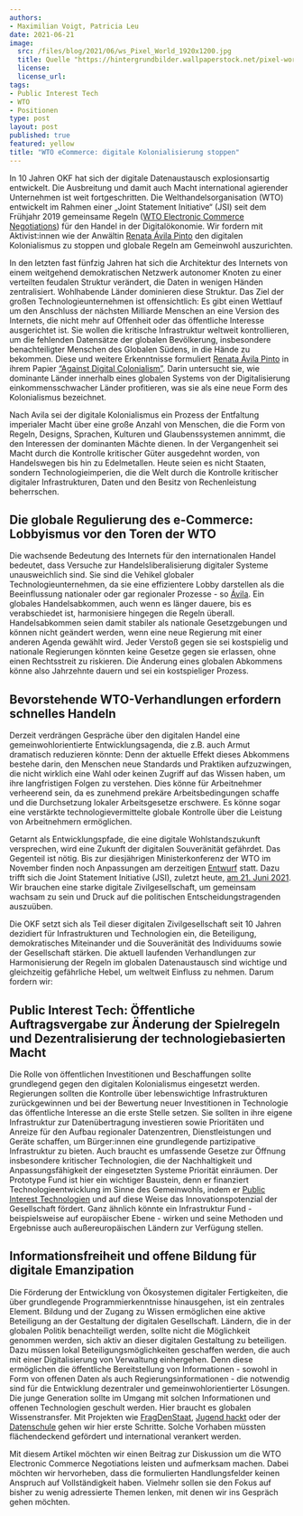 ```yaml
---
authors:
- Maximilian Voigt, Patricia Leu
date: 2021-06-21
image:
  src: /files/blog/2021/06/ws_Pixel_World_1920x1200.jpg
  title: Quelle "https://hintergrundbilder.wallpaperstock.net/pixel-world-wallpapers_w22479.html"
  license:
  license_url:
tags:
- Public Interest Tech 
- WTO
- Positionen
type: post
layout: post
published: true
featured: yellow
title: "WTO eCommerce: digitale Kolonialisierung stoppen"
---
```

In 10 Jahren OKF hat sich der digitale Datenaustausch explosionsartig entwickelt. Die Ausbreitung und damit auch Macht international agierender Unternehmen ist weit fortgeschritten. Die Welthandelsorganisation (WTO) entwickelt im Rahmen einer „Joint Statement Initiative“ (JSI) seit dem Frühjahr 2019 gemeinsame Regeln ([WTO Electronic Commerce Negotiations](https://www.bilaterals.org/IMG/pdf/wto_plurilateral_ecommerce_draft_consolidated_text.pdf)) für den Handel in der Digitalökonomie. Wir fordern mit Aktivist:innen wie der Anwältin [Renata Ávila Pinto](https://de.wikipedia.org/wiki/Renata_Ávila_Pinto) den digitalen Kolonialismus zu stoppen und globale Regeln am Gemeinwohl auszurichten.

In den letzten fast fünfzig Jahren hat sich die Architektur des Internets von einem weitgehend demokratischen Netzwerk autonomer Knoten zu einer verteilten feudalen Struktur verändert, die Daten in wenigen Händen zentralisiert. Wohlhabende Länder dominieren diese Struktur. Das Ziel der großen Technologieunternehmen ist offensichtlich: Es gibt einen Wettlauf um den Anschluss der nächsten Milliarde Menschen an eine Version des Internets, die nicht mehr auf Offenheit oder das öffentliche Interesse ausgerichtet ist. Sie wollen die kritische Infrastruktur weltweit kontrollieren, um die fehlenden Datensätze der globalen Bevölkerung, insbesondere benachteiligter Menschen des Globalen Südens, in die Hände zu bekommen. Diese und weitere Erkenntnisse formuliert [Renata Ávila Pinto](https://de.wikipedia.org/wiki/Renata_Ávila_Pinto) in ihrem Papier [“Against Digital Colonialism”](https://autonomy.work/wp-content/uploads/2020/09/Avila.pdf). Darin untersucht sie, wie dominante Länder innerhalb eines globalen Systems von der Digitalisierung einkommensschwacher Länder profitieren, was sie als eine neue Form des Kolonialismus bezeichnet.

Nach Avila sei der digitale Kolonialismus ein Prozess der Entfaltung imperialer Macht über eine große Anzahl von Menschen, die die Form von Regeln, Designs, Sprachen, Kulturen und Glaubenssystemen annimmt, die den Interessen der dominanten Mächte dienen. In der Vergangenheit sei Macht durch die Kontrolle kritischer Güter ausgedehnt worden, von Handelswegen bis hin zu Edelmetallen. Heute seien es nicht Staaten, sondern Technologieimperien, die die Welt durch die Kontrolle kritischer digitaler Infrastrukturen, Daten und den Besitz von Rechenleistung beherrschen.


## Die globale Regulierung des e-Commerce: Lobbyismus vor den Toren der WTO
Die wachsende Bedeutung des Internets für den internationalen Handel bedeutet, dass Versuche zur Handelsliberalisierung digitaler Systeme unausweichlich sind. Sie sind die Vehikel globaler Technologieunternehmen, da sie eine effizientere Lobby darstellen als die Beeinflussung nationaler oder gar regionaler Prozesse - so [Ávila](https://de.wikipedia.org/wiki/Renata_Ávila_Pinto). Ein globales Handelsabkommen, auch wenn es länger dauere, bis es verabschiedet ist, harmonisiere hingegen die Regeln überall. Handelsabkommen seien damit stabiler als nationale Gesetzgebungen und können nicht geändert werden, wenn eine neue Regierung mit einer anderen Agenda gewählt wird. Jeder Verstoß gegen sie sei kostspielig und nationale Regierungen könnten keine Gesetze gegen sie erlassen, ohne einen Rechtsstreit zu riskieren. Die Änderung eines globalen Abkommens könne also Jahrzehnte dauern und sei ein kostspieliger Prozess.


## Bevorstehende WTO-Verhandlungen erfordern schnelles Handeln
Derzeit verdrängen Gespräche über den digitalen Handel eine gemeinwohlorientierte Entwicklungsagenda, die z.B. auch Armut dramatisch reduzieren könnte: Denn der aktuelle Effekt dieses Abkommens bestehe darin, den Menschen neue Standards und Praktiken aufzuzwingen, die nicht wirklich eine Wahl oder keinen Zugriff auf das Wissen haben, um ihre langfristigen Folgen zu verstehen. Dies könne für Arbeitnehmer verheerend sein, da es zunehmend prekäre Arbeitsbedingungen schaffe und die Durchsetzung lokaler Arbeitsgesetze erschwere. Es könne sogar eine verstärkte technologievermittelte globale Kontrolle über die Leistung von Arbeitnehmern ermöglichen.

Getarnt als Entwicklungspfade, die eine digitale Wohlstandszukunft versprechen, wird eine Zukunft der digitalen Souveränität gefährdet. Das Gegenteil ist nötig. Bis zur diesjährigen Ministerkonferenz der WTO im November finden noch Anpassungen am derzeitigen [Entwurf](https://www.bilaterals.org/IMG/pdf/wto_plurilateral_ecommerce_draft_consolidated_text.pdf) statt. Dazu trifft sich die Joint Statement Initiative (JSI), zuletzt heute, [am 21. Juni 2021](https://www.wto.org/english/news_e/events_e/events_by_year_e.htm?Year=2021#mon06). Wir brauchen eine starke digitale Zivilgesellschaft, um gemeinsam wachsam zu sein und Druck auf die politischen Entscheidungstragenden auszuüben.

Die OKF setzt sich als Teil dieser digitalen Zivilgesellschaft seit 10 Jahren dezidiert für Infrastrukturen und Technologien ein, die Beteiligung, demokratisches Miteinander und die Souveränität des Individuums sowie der Gesellschaft stärken. Die aktuell laufenden Verhandlungen zur Harmonisierung der Regeln im globalen Datenaustausch sind wichtige und gleichzeitig gefährliche Hebel, um weltweit Einfluss zu nehmen. Darum fordern wir:


## Public Interest Tech: Öffentliche Auftragsvergabe zur Änderung der Spielregeln und Dezentralisierung der technologiebasierten Macht
Die Rolle von öffentlichen Investitionen und Beschaffungen sollte grundlegend gegen den digitalen Kolonialismus eingesetzt werden. Regierungen sollten die Kontrolle über lebenswichtige Infrastrukturen zurückgewinnen und bei der Bewertung neuer Investitionen in Technologie das öffentliche Interesse an die erste Stelle setzen. Sie sollten in ihre eigene Infrastruktur zur Datenübertragung investieren sowie Prioritäten und Anreize für den Aufbau regionaler Datenzentren, Dienstleistungen und Geräte schaffen, um Bürger:innen eine grundlegende partizipative Infrastruktur zu bieten. Auch braucht es umfassende Gesetze zur Öffnung insbesondere kritischer Technologien, die der Nachhaltigkeit und Anpassungsfähigkeit der eingesetzten Systeme Priorität einräumen. Der Prototype Fund ist hier ein wichtiger Baustein, denn er finanziert Technologieentwicklung im Sinne des Gemeinwohls, indem er [Public Interest Technologien](https://prototypefund.de/) und auf diese Weise das Innovationspotenzial der Gesellschaft fördert. Ganz ähnlich könnte ein Infrastruktur Fund - beispielsweise auf europäischer Ebene - wirken und seine Methoden und Ergebnisse auch außereuropäischen Ländern zur Verfügung stellen.


## Informationsfreiheit und offene Bildung für digitale Emanzipation
Die Förderung der Entwicklung von Ökosystemen digitaler Fertigkeiten, die über grundlegende Programmierkenntnisse hinausgehen, ist ein zentrales Element. Bildung und der Zugang zu Wissen ermöglichen eine aktive Beteiligung an der Gestaltung der digitalen Gesellschaft. Ländern, die in der globalen Politik benachteiligt werden, sollte nicht die Möglichkeit genommen werden, sich aktiv an dieser digitalen Gestaltung zu beteiligen. Dazu müssen lokal Beteiligungsmöglichkeiten geschaffen werden, die auch mit einer Digitalisierung von Verwaltung einhergehen. Denn diese ermöglichen die öffentliche Bereitstellung von Informationen - sowohl in Form von offenen Daten als auch Regierungsinformationen - die notwendig sind für die Entwicklung dezentraler und gemeinwohlorientierter Lösungen. Die junge Generation sollte im Umgang mit solchen Informationen und offenen Technologien geschult werden. Hier braucht es globalen Wissenstransfer. Mit Projekten wie [FragDenStaat](https://fragdenstaat.de), [Jugend hackt](https://jugendhackt.org) oder der [Datenschule](https://datenschule.de) gehen wir hier erste Schritte. Solche Vorhaben müssten flächendeckend gefördert und international verankert werden.

Mit diesem Artikel möchten wir einen Beitrag zur Diskussion um die WTO Electronic Commerce Negotiations leisten und aufmerksam machen. Dabei möchten wir hervorheben, dass die formulierten Handlungsfelder keinen Anspruch auf Vollständigkeit haben. Vielmehr sollen sie den Fokus auf bisher zu wenig adressierte Themen lenken, mit denen wir ins Gespräch gehen möchten.
